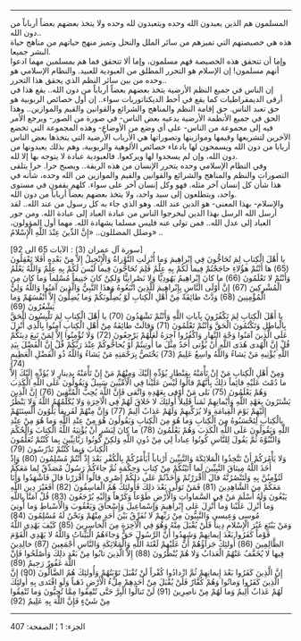 ------------------------------------------------------------------------

المسلمون هم الذين يعبدون الله وحده ويتعبدون لله وحده ولا يتخذ بعضهم بعضاً
أرباباً من دون الله..  
هذه هي خصيصتهم التي تميزهم من سائر الملل والنحل وتميز منهج حياتهم من
مناهج حياة البشر جميعا.  
وإما أن تتحقق هذه الخصيصة فهم مسلمون، وإما ألا تتحقق فما هم بمسلمين مهما
ادعوا أنهم مسلمون! إن الإسلام هو التحرر المطلق من العبودية للعبيد.
والنظام الإسلامي هو وحده من بين سائر النظم الذي يحقق هذا التحرر..  
إن الناس في جميع النظم الأرضية يتخذ بعضهم بعضاً أرباباً من دون الله.. يقع
هذا في أرقى الديمقراطيات كما يقع في أحط الديكتاتوريات سواء.. إن أول
خصائص الربوبية هو حق تعبد الناس. حق إقامة النظم والمناهج والشرائع
والقوانين والقيم والموازين.. وهذا الحق في جميع الأنظمة الأرضية يدعيه بعض
الناس- في صورة من الصور- ويرجع الأمر فيه إلى مجموعة من الناس- على أي وضع
من الأوضاع- وهذه المجموعة التي تخضع الآخرين لتشريعها وقيمها وموازينها
وتصوراتها هي الأرباب الأرضية التي يتخذها بعض الناس أربابا من دون الله
ويسمحون لها بادعاء خصائص الألوهية والربوبية، وهم بذلك يعبدونها من دون
الله، وإن لم يسجدوا لها ويركعوا. فالعبودية عبادة لا يتوجه بها إلا لله.  
وفي النظام الإسلامي وحده يتحرر الإنسان من هذه الربقة.. ويصبح حرا. حرا
يتلقى التصورات والنظم والمناهج والشرائع والقوانين والقيم والموازين من
الله وحده، شأنه في هذا شأن كل إنسان آخر مثله. فهو وكل إنسان آخر على
سواء. كلهم يقفون في مستوى واحد، ويتطلعون إلى سيد واحد، ولا يتخذ بعضهم
بعضاً أرباباً من دون الله.  
والإسلام- بهذا المعنى- هو الدين عند الله. وهو الذي جاء به كل رسول من عند
الله.. لقد أرسل الله الرسل بهذا الدين ليخرجوا الناس من عبادة العباد إلى
عبادة الله. ومن جور العباد إلى عدل الله.. فمن تولى عنه فليس مسلما بشهادة
الله. مهما أول المؤولون، وضلل المضللون.. «إِنَّ الدِّينَ عِنْدَ اللَّهِ الْإِسْلامُ»
..  
  
\[سورة آل عمران (3) : الآيات 65 الى 92\]  
يا أَهْلَ الْكِتابِ لِمَ تُحَاجُّونَ فِي إِبْراهِيمَ وَما أُنْزِلَتِ التَّوْراةُ وَالْإِنْجِيلُ إِلاَّ مِنْ
بَعْدِهِ أَفَلا تَعْقِلُونَ (65) ها أَنْتُمْ هؤُلاءِ حاجَجْتُمْ فِيما لَكُمْ بِهِ عِلْمٌ فَلِمَ تُحَاجُّونَ
فِيما لَيْسَ لَكُمْ بِهِ عِلْمٌ وَاللَّهُ يَعْلَمُ وَأَنْتُمْ لا تَعْلَمُونَ (66) ما كانَ إِبْراهِيمُ
يَهُودِيًّا وَلا نَصْرانِيًّا وَلكِنْ كانَ حَنِيفاً مُسْلِماً وَما كانَ مِنَ الْمُشْرِكِينَ (67) إِنَّ أَوْلَى
النَّاسِ بِإِبْراهِيمَ لَلَّذِينَ اتَّبَعُوهُ وَهذَا النَّبِيُّ وَالَّذِينَ آمَنُوا وَاللَّهُ وَلِيُّ الْمُؤْمِنِينَ
(68) وَدَّتْ طائِفَةٌ مِنْ أَهْلِ الْكِتابِ لَوْ يُضِلُّونَكُمْ وَما يُضِلُّونَ إِلاَّ أَنْفُسَهُمْ وَما يَشْعُرُونَ
(69)  
يا أَهْلَ الْكِتابِ لِمَ تَكْفُرُونَ بِآياتِ اللَّهِ وَأَنْتُمْ تَشْهَدُونَ (70) يا أَهْلَ الْكِتابِ لِمَ
تَلْبِسُونَ الْحَقَّ بِالْباطِلِ وَتَكْتُمُونَ الْحَقَّ وَأَنْتُمْ تَعْلَمُونَ (71) وَقالَتْ طائِفَةٌ مِنْ أَهْلِ
الْكِتابِ آمِنُوا بِالَّذِي أُنْزِلَ عَلَى الَّذِينَ آمَنُوا وَجْهَ النَّهارِ وَاكْفُرُوا آخِرَهُ لَعَلَّهُمْ
يَرْجِعُونَ (72) وَلا تُؤْمِنُوا إِلاَّ لِمَنْ تَبِعَ دِينَكُمْ قُلْ إِنَّ الْهُدى هُدَى اللَّهِ أَنْ يُؤْتى
أَحَدٌ مِثْلَ ما أُوتِيتُمْ أَوْ يُحاجُّوكُمْ عِنْدَ رَبِّكُمْ قُلْ إِنَّ الْفَضْلَ بِيَدِ اللَّهِ يُؤْتِيهِ مَنْ يَشاءُ
وَاللَّهُ واسِعٌ عَلِيمٌ (73) يَخْتَصُّ بِرَحْمَتِهِ مَنْ يَشاءُ وَاللَّهُ ذُو الْفَضْلِ الْعَظِيمِ (74)  
وَمِنْ أَهْلِ الْكِتابِ مَنْ إِنْ تَأْمَنْهُ بِقِنْطارٍ يُؤَدِّهِ إِلَيْكَ وَمِنْهُمْ مَنْ إِنْ تَأْمَنْهُ بِدِينارٍ لا
يُؤَدِّهِ إِلَيْكَ إِلاَّ ما دُمْتَ عَلَيْهِ قائِماً ذلِكَ بِأَنَّهُمْ قالُوا لَيْسَ عَلَيْنا فِي الْأُمِّيِّينَ
سَبِيلٌ وَيَقُولُونَ عَلَى اللَّهِ الْكَذِبَ وَهُمْ يَعْلَمُونَ (75) بَلى مَنْ أَوْفى بِعَهْدِهِ وَاتَّقى فَإِنَّ
اللَّهَ يُحِبُّ الْمُتَّقِينَ (76) إِنَّ الَّذِينَ يَشْتَرُونَ بِعَهْدِ اللَّهِ وَأَيْمانِهِمْ ثَمَناً قَلِيلاً
أُولئِكَ لا خَلاقَ لَهُمْ فِي الْآخِرَةِ وَلا يُكَلِّمُهُمُ اللَّهُ وَلا يَنْظُرُ إِلَيْهِمْ يَوْمَ الْقِيامَةِ
وَلا يُزَكِّيهِمْ وَلَهُمْ عَذابٌ أَلِيمٌ (77) وَإِنَّ مِنْهُمْ لَفَرِيقاً يَلْوُونَ أَلْسِنَتَهُمْ بِالْكِتابِ
لِتَحْسَبُوهُ مِنَ الْكِتابِ وَما هُوَ مِنَ الْكِتابِ وَيَقُولُونَ هُوَ مِنْ عِنْدِ اللَّهِ وَما هُوَ مِنْ عِنْدِ
اللَّهِ وَيَقُولُونَ عَلَى اللَّهِ الْكَذِبَ وَهُمْ يَعْلَمُونَ (78) ما كانَ لِبَشَرٍ أَنْ يُؤْتِيَهُ اللَّهُ
الْكِتابَ وَالْحُكْمَ وَالنُّبُوَّةَ ثُمَّ يَقُولَ لِلنَّاسِ كُونُوا عِباداً لِي مِنْ دُونِ اللَّهِ وَلكِنْ
كُونُوا رَبَّانِيِّينَ بِما كُنْتُمْ تُعَلِّمُونَ الْكِتابَ وَبِما كُنْتُمْ تَدْرُسُونَ (79)  
وَلا يَأْمُرَكُمْ أَنْ تَتَّخِذُوا الْمَلائِكَةَ وَالنَّبِيِّينَ أَرْباباً أَيَأْمُرُكُمْ بِالْكُفْرِ بَعْدَ إِذْ أَنْتُمْ
مُسْلِمُونَ (80) وَإِذْ أَخَذَ اللَّهُ مِيثاقَ النَّبِيِّينَ لَما آتَيْتُكُمْ مِنْ كِتابٍ وَحِكْمَةٍ ثُمَّ جاءَكُمْ
رَسُولٌ مُصَدِّقٌ لِما مَعَكُمْ لَتُؤْمِنُنَّ بِهِ وَلَتَنْصُرُنَّهُ قالَ أَأَقْرَرْتُمْ وَأَخَذْتُمْ عَلى ذلِكُمْ إِصْرِي
قالُوا أَقْرَرْنا قالَ فَاشْهَدُوا وَأَنَا مَعَكُمْ مِنَ الشَّاهِدِينَ (81) فَمَنْ تَوَلَّى بَعْدَ ذلِكَ
فَأُولئِكَ هُمُ الْفاسِقُونَ (82) أَفَغَيْرَ دِينِ اللَّهِ يَبْغُونَ وَلَهُ أَسْلَمَ مَنْ فِي السَّماواتِ
وَالْأَرْضِ طَوْعاً وَكَرْهاً وَإِلَيْهِ يُرْجَعُونَ (83) قُلْ آمَنَّا بِاللَّهِ وَما أُنْزِلَ عَلَيْنا وَما
أُنْزِلَ عَلى إِبْراهِيمَ وَإِسْماعِيلَ وَإِسْحاقَ وَيَعْقُوبَ وَالْأَسْباطِ وَما أُوتِيَ مُوسى وَعِيسى
وَالنَّبِيُّونَ مِنْ رَبِّهِمْ لا نُفَرِّقُ بَيْنَ أَحَدٍ مِنْهُمْ وَنَحْنُ لَهُ مُسْلِمُونَ (84)  
وَمَنْ يَبْتَغِ غَيْرَ الْإِسْلامِ دِيناً فَلَنْ يُقْبَلَ مِنْهُ وَهُوَ فِي الْآخِرَةِ مِنَ الْخاسِرِينَ (85)
كَيْفَ يَهْدِي اللَّهُ قَوْماً كَفَرُوا بَعْدَ إِيمانِهِمْ وَشَهِدُوا أَنَّ الرَّسُولَ حَقٌّ وَجاءَهُمُ الْبَيِّناتُ
وَاللَّهُ لا يَهْدِي الْقَوْمَ الظَّالِمِينَ (86) أُولئِكَ جَزاؤُهُمْ أَنَّ عَلَيْهِمْ لَعْنَةَ اللَّهِ
وَالْمَلائِكَةِ وَالنَّاسِ أَجْمَعِينَ (87) خالِدِينَ فِيها لا يُخَفَّفُ عَنْهُمُ الْعَذابُ وَلا هُمْ
يُنْظَرُونَ (88) إِلاَّ الَّذِينَ تابُوا مِنْ بَعْدِ ذلِكَ وَأَصْلَحُوا فَإِنَّ اللَّهَ غَفُورٌ رَحِيمٌ (89)  
إِنَّ الَّذِينَ كَفَرُوا بَعْدَ إِيمانِهِمْ ثُمَّ ازْدادُوا كُفْراً لَنْ تُقْبَلَ تَوْبَتُهُمْ وَأُولئِكَ هُمُ
الضَّالُّونَ (90) إِنَّ الَّذِينَ كَفَرُوا وَماتُوا وَهُمْ كُفَّارٌ فَلَنْ يُقْبَلَ مِنْ أَحَدِهِمْ مِلْءُ الْأَرْضِ
ذَهَباً وَلَوِ افْتَدى بِهِ أُولئِكَ لَهُمْ عَذابٌ أَلِيمٌ وَما لَهُمْ مِنْ ناصِرِينَ (91) لَنْ تَنالُوا
الْبِرَّ حَتَّى تُنْفِقُوا مِمَّا تُحِبُّونَ وَما تُنْفِقُوا مِنْ شَيْءٍ فَإِنَّ اللَّهَ بِهِ عَلِيمٌ (92)

------------------------------------------------------------------------

الجزء: 1 ¦ الصفحة: 407
